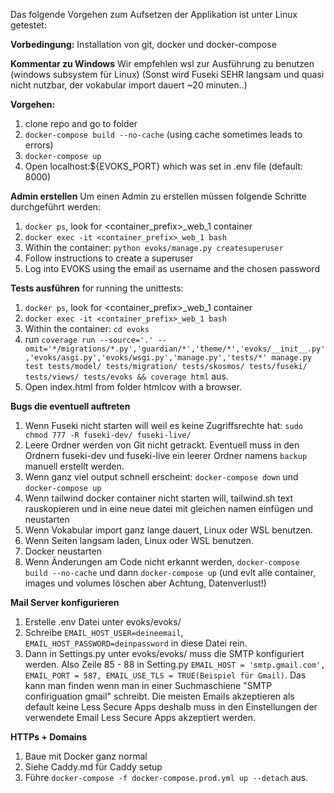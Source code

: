 Das folgende Vorgehen zum Aufsetzen der Applikation ist unter Linux getestet:

**Vorbedingung:**
Installation von git, docker und docker-compose

**Kommentar zu Windows**
Wir empfehlen wsl zur Ausführung zu benutzen (windows subsystem für Linux) (Sonst wird Fuseki SEHR langsam und quasi nicht nutzbar, der vokabular import dauert ~20 minuten..)

**Vorgehen:**

1. clone repo and go to folder
2. `docker-compose build --no-cache` (using cache sometimes leads to errors)
3. `docker-compose up`
4. Open localhost:${EVOKS_PORT} which was set in .env file (default: 8000)

**Admin erstellen**
Um einen Admin zu erstellen müssen folgende Schritte durchgeführt werden:

1. `docker ps`, look for <container_prefix>_web_1 container
2. `docker exec -it <container_prefix>_web_1 bash`
3. Within the container: `python evoks/manage.py createsuperuser`
4. Follow instructions to create a superuser
5. Log into EVOKS using the email as username and the chosen password

**Tests ausführen**
for running the unittests:

1. `docker ps`, look for <container_prefix>_web_1 container
2. `docker exec -it <container_prefix>_web_1 bash`
3. Within the container: `cd evoks`
4. run `coverage run --source='.' --omit='*/migrations/*.py','guardian/*','theme/*','evoks/__init__.py','evoks/asgi.py','evoks/wsgi.py','manage.py','tests/*' manage.py test tests/model/ tests/migration/ tests/skosmos/ tests/fuseki/ tests/views/ tests/evoks && coverage html` aus.
4. Open index.html from folder htmlcov with a browser.

**Bugs die eventuell auftreten**

1. Wenn Fuseki nicht starten will weil es keine Zugriffsrechte hat: `sudo chmod 777 -R fuseki-dev/ fuseki-live/`
2. Leere Ordner werden von Git nicht getrackt. Eventuell muss in den Ordnern fuseki-dev und fuseki-live ein leerer Ordner namens `backup` manuell erstellt werden.
3. Wenn ganz viel output schnell erscheint: `docker-compose down` und `docker-compose up`
4. Wenn tailwind docker container nicht starten will, tailwind.sh text rauskopieren und in eine neue datei mit gleichen namen einfügen und neustarten
5. Wenn Vokabular import ganz lange dauert, Linux oder WSL benutzen.
6. Wenn Seiten langsam laden, Linux oder WSL benutzen.
7. Docker neustarten
8. Wenn Änderungen am Code nicht erkannt werden, `docker-compose build --no-cache` und dann `docker-compose up` (und evlt alle container, images und volumes löschen aber Achtung, Datenverlust!)

**Mail Server konfigurieren**

1. Erstelle .env Datei unter evoks/evoks/
2. Schreibe `EMAIL_HOST_USER=deineemail`, `EMAIL_HOST_PASSWORD=deinpassword` in diese Datei rein.
3. Dann in Settings.py unter evoks/evoks/ muss die SMTP konfiguriert werden. Also Zeile 85 - 88 in Setting.py `EMAIL_HOST = 'smtp.gmail.com', EMAIL_PORT = 587, EMAIL_USE_TLS = TRUE(Beispiel für Gmail)`. Das kann man finden wenn man in einer Suchmaschiene "SMTP confiriguation gmail" schreibt. Die meisten Emails akzeptieren als default keine Less Secure Apps deshalb muss in den Einstellungen der verwendete Email Less Secure Apps akzeptiert werden.

**HTTPs + Domains**

1. Baue mit Docker ganz normal
2. Siehe Caddy.md für Caddy setup
3. Führe `docker-compose -f docker-compose.prod.yml up --detach` aus.